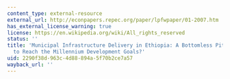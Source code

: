 ```yaml
---
content_type: external-resource
external_url: http://econpapers.repec.org/paper/lpfwpaper/01-2007.htm
has_external_license_warning: true
license: https://en.wikipedia.org/wiki/All_rights_reserved
status: ''
title: 'Municipal Infrastructure Delivery in Ethiopia: A Bottomless Pit or an Option
  to Reach the Millennium Development Goals?'
uid: 2290f38d-963c-4d88-894a-5f70b2ce7a57
wayback_url: ''
---
```

